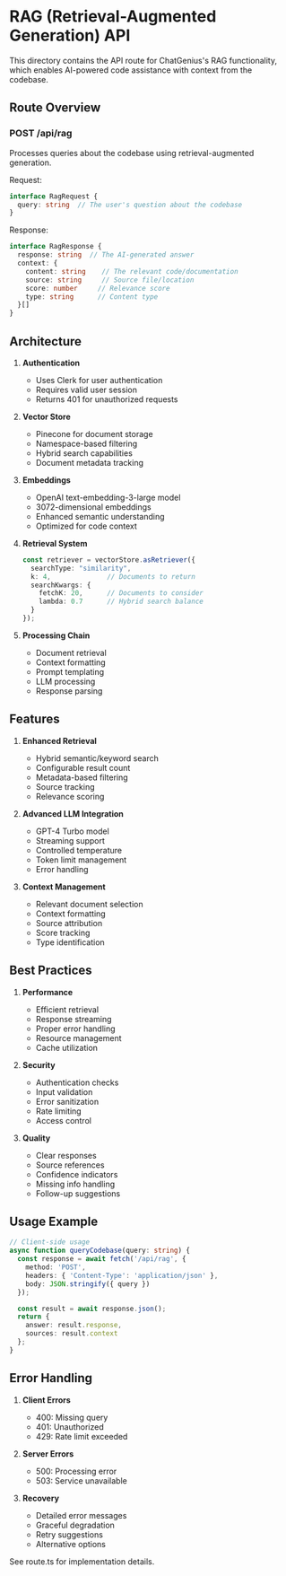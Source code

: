 # RAG (Retrieval-Augmented Generation) API

This directory contains the API route for ChatGenius's RAG functionality, which enables AI-powered code assistance with context from the codebase.

## Route Overview

### POST /api/rag
Processes queries about the codebase using retrieval-augmented generation.

Request:
```typescript
interface RagRequest {
  query: string  // The user's question about the codebase
}
```

Response:
```typescript
interface RagResponse {
  response: string  // The AI-generated answer
  context: {
    content: string    // The relevant code/documentation
    source: string     // Source file/location
    score: number     // Relevance score
    type: string      // Content type
  }[]
}
```

## Architecture

1. **Authentication**
   - Uses Clerk for user authentication
   - Requires valid user session
   - Returns 401 for unauthorized requests

2. **Vector Store**
   - Pinecone for document storage
   - Namespace-based filtering
   - Hybrid search capabilities
   - Document metadata tracking

3. **Embeddings**
   - OpenAI text-embedding-3-large model
   - 3072-dimensional embeddings
   - Enhanced semantic understanding
   - Optimized for code context

4. **Retrieval System**
   ```typescript
   const retriever = vectorStore.asRetriever({
     searchType: "similarity",
     k: 4,              // Documents to return
     searchKwargs: {
       fetchK: 20,      // Documents to consider
       lambda: 0.7      // Hybrid search balance
     }
   });
   ```

5. **Processing Chain**
   - Document retrieval
   - Context formatting
   - Prompt templating
   - LLM processing
   - Response parsing

## Features

1. **Enhanced Retrieval**
   - Hybrid semantic/keyword search
   - Configurable result count
   - Metadata-based filtering
   - Source tracking
   - Relevance scoring

2. **Advanced LLM Integration**
   - GPT-4 Turbo model
   - Streaming support
   - Controlled temperature
   - Token limit management
   - Error handling

3. **Context Management**
   - Relevant document selection
   - Context formatting
   - Source attribution
   - Score tracking
   - Type identification

## Best Practices

1. **Performance**
   - Efficient retrieval
   - Response streaming
   - Proper error handling
   - Resource management
   - Cache utilization

2. **Security**
   - Authentication checks
   - Input validation
   - Error sanitization
   - Rate limiting
   - Access control

3. **Quality**
   - Clear responses
   - Source references
   - Confidence indicators
   - Missing info handling
   - Follow-up suggestions

## Usage Example

```typescript
// Client-side usage
async function queryCodebase(query: string) {
  const response = await fetch('/api/rag', {
    method: 'POST',
    headers: { 'Content-Type': 'application/json' },
    body: JSON.stringify({ query })
  });

  const result = await response.json();
  return {
    answer: result.response,
    sources: result.context
  };
}
```

## Error Handling

1. **Client Errors**
   - 400: Missing query
   - 401: Unauthorized
   - 429: Rate limit exceeded

2. **Server Errors**
   - 500: Processing error
   - 503: Service unavailable

3. **Recovery**
   - Detailed error messages
   - Graceful degradation
   - Retry suggestions
   - Alternative options

See route.ts for implementation details. 